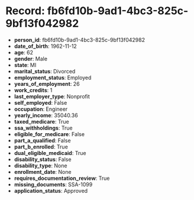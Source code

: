 # Record: fb6fd10b-9ad1-4bc3-825c-9bf13f042982

- **person_id**: fb6fd10b-9ad1-4bc3-825c-9bf13f042982
- **date_of_birth**: 1962-11-12
- **age**: 62
- **gender**: Male
- **state**: MI
- **marital_status**: Divorced
- **employment_status**: Employed
- **years_of_employment**: 26
- **work_credits**: 1
- **last_employer_type**: Nonprofit
- **self_employed**: False
- **occupation**: Engineer
- **yearly_income**: 35040.36
- **taxed_medicare**: True
- **ssa_withholdings**: True
- **eligible_for_medicare**: False
- **part_a_qualified**: False
- **part_b_enrolled**: True
- **dual_eligible_medicaid**: True
- **disability_status**: False
- **disability_type**: None
- **enrollment_date**: None
- **requires_documentation_review**: True
- **missing_documents**: SSA-1099
- **application_status**: Approved